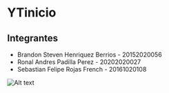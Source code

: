 # YTinicio
## Integrantes
- Brandon Steven Henriquez Berrios - 20152020056
- Ronal Andres Padilla Perez - 20202020027
- Sebastian Felipe Rojas French - 20161020108 

![Alt text](/imagenes/logo.png?raw=true "Optional Title")
